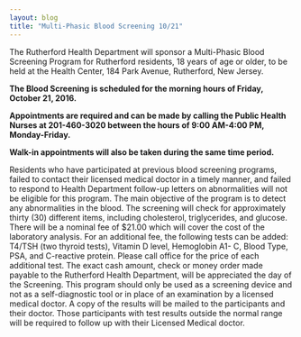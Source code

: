 ```yaml
---
layout: blog
title: "Multi-Phasic Blood Screening 10/21"
---
```


The Rutherford Health Department will sponsor a Multi-Phasic Blood Screening Program for Rutherford residents, 18 years of age or older, to be held at the Health Center, 184 Park Avenue, Rutherford, New Jersey.



**The Blood Screening is scheduled for the morning hours of Friday, October 21, 2016.** 

**Appointments are required and can be made by calling the Public Health Nurses at 201-460-3020 between the hours of 9:00 AM-4:00 PM, Monday-Friday.**  

**Walk-in appointments will also be taken during the same time period.** 

Residents who have participated at previous blood screening programs, failed to contact their licensed medical doctor in a
timely manner, and failed to respond to Health Department follow-up letters on abnormalities will not be
eligible for this program. The main objective of the program is to detect any abnormalities in the blood. The
screening will check for approximately thirty (30) different items, including cholesterol, triglycerides, and
glucose. There will be a nominal fee of $21.00 which will cover the cost of the laboratory analysis. For an
additional fee, the following tests can be added: T4/TSH (two thyroid tests), Vitamin D level, Hemoglobin A1-
C, Blood Type, PSA, and C-reactive protein. Please call office for the price of each additional test. The exact
cash amount, check or money order made payable to the Rutherford Health Department, will be appreciated the day of the
Screening. This program should only be used as a screening device and not as a self-diagnostic tool or in place of
an examination by a licensed medical doctor. A copy of the results will be mailed to the participants and their
doctor. Those participants with test results outside the normal range will be required to follow up with their
Licensed Medical doctor.
